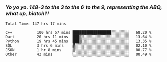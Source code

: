 ### ***Yo yo yo. 148-3 to the 3 to the 6 to the 9, representing the ABQ, what up, biatch?!***

<!--START_SECTION:waka-->

```text
Total Time: 147 hrs 17 mins

C++           100 hrs 57 mins █████████████████░░░░░░░░   68.20 %
Dart          20 hrs 11 mins  ███▒░░░░░░░░░░░░░░░░░░░░░   13.64 %
Python        19 hrs 45 mins  ███▒░░░░░░░░░░░░░░░░░░░░░   13.35 %
SQL           3 hrs 6 mins    ▓░░░░░░░░░░░░░░░░░░░░░░░░   02.10 %
JSON          1 hr 8 mins     ▒░░░░░░░░░░░░░░░░░░░░░░░░   00.77 %
Other         43 mins         ░░░░░░░░░░░░░░░░░░░░░░░░░   00.49 %
```

<!--END_SECTION:waka-->

<!--
**AJMC2002/AJMC2002** is a ✨ _special_ ✨ repository because its `README.md` (this file) appears on your GitHub profile.

Here are some ideas to get you started:

- 🔭 I’m currently working on ...
- 🌱 I’m currently learning ...
- 👯 I’m looking to collaborate on ...
- 🤔 I’m looking for help with ...
- 💬 Ask me about ...
- 📫 How to reach me: ...
- 😄 Pronouns: ...
- ⚡ Fun fact: ...
-->
